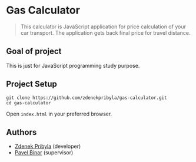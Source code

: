 # Gas Calculator

> This calculator is JavaScript application for price calculation of your car transport. The application gets back final price for travel distance.

## Goal of project

This is just for JavaScript programming study purpose.


## Project Setup

    git clone https://github.com/zdenekpribyla/gas-calculator.git
    cd gas-calculator

Open `index.html` in your preferred browser.

## Authors

- [Zdenek Pribyla](https://github.com/zdenekpribyla/) (developer)
- [Pavel Binar](https://github.com/pavelbinar/) (supervisor)
